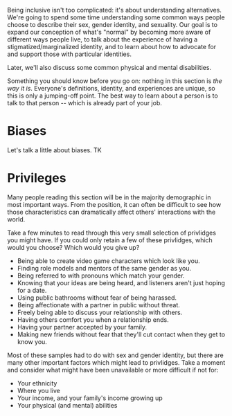 Being inclusive isn't too complicated: it's about understanding alternatives. We're going to spend some time understanding some common ways people choose to describe their sex, gender identity, and sexuality. Our goal is to expand our conception of what's "normal" by becoming more aware of different ways people live, to talk about the experience of having a stigmatized\/marginalized identity, and to learn about how to advocate for and support those with particular identities.

Later, we'll also discuss some common physical and mental disabilities.

Something you should know before you go on: nothing in this section is _the way it is_. Everyone's definitions, identity, and experiences are unique, so this is only a jumping-off point. The best way to learn about a person is to talk to that person -- which is already part of your job.

# Biases

Let's talk a little about biases. TK

# Privileges

Many people reading this section will be in the majority demographic in most important ways. From the position, it can often be difficult to see how those characteristics can dramatically affect others' interactions with the world.

Take a few minutes to read through this very small selection of privlidges you might have. If you could only retain a few of these privlidges, which would you choose? Which would you give up?

* Being able to create video game characters which look like you.
* Finding role models and mentors of the same gender as you.
* Being referred to with pronouns which match your gender.
* Knowing that your ideas are being heard, and listeners aren't just hoping for a date.
* Using public bathrooms without fear of being harassed.
* Being affectionate with a partner in public without threat.
* Freely being able to discuss your relationship with others.
* Having others comfort you when a relationship ends.
* Having your partner accepted by your family.
* Making new friends without fear that they'll cut contact when they get to know you.

Most of these samples had to do with sex and gender identity, but there are many other important factors which might lead to privlidges. Take a moment and consider what might have been unavailable or more difficult if not for:

* Your ethnicity
* Where you live
* Your income, and your family's income growing up
* Your physical \(and mental\) abilities

